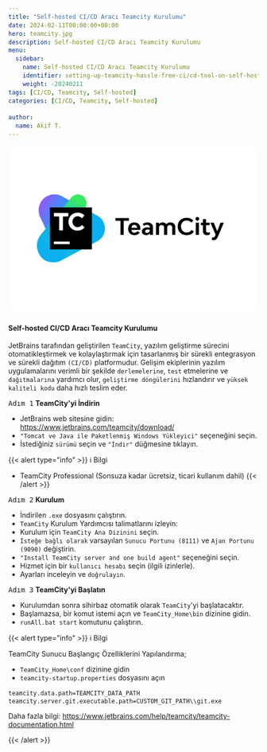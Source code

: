 ```yaml
---
title: "Self-hosted CI/CD Aracı Teamcity Kurulumu"
date: 2024-02-11T00:00:00+00:00
hero: teamcity.jpg
description: Self-hosted CI/CD Aracı Teamcity Kurulumu
menu:
  sidebar:
    name: Self-hosted CI/CD Aracı Teamcity Kurulumu
    identifier: setting-up-teamcity-hassle-free-ci/cd-tool-on-self-hosted-server
    weight: -20240211
tags: [CI/CD, Teamcity, Self-hosted]
categories: [CI/CD, Teamcity, Self-hosted]

author:
  name: Akif T.
---
```


<p style="text-align: center;">
<img src="teamcity.jpg" alt="teamcity" title="teamcity" style="border-radius: 20px;"><br>
<p>

#### **Self-hosted CI/CD Aracı Teamcity Kurulumu**

JetBrains tarafından geliştirilen ```TeamCity```, yazılım geliştirme sürecini otomatikleştirmek ve kolaylaştırmak için tasarlanmış bir sürekli entegrasyon ve sürekli dağıtım ```(CI/CD)``` platformudur. Gelişim ekiplerinin yazılım uygulamalarını verimli bir şekilde ```derlemelerine```, ```test``` etmelerine ve ```dağıtmalarına``` yardımcı olur, ```geliştirme döngülerini``` hızlandırır ve ```yüksek kaliteli kodu``` daha hızlı teslim eder.

<kbd>Adım 1</kbd> <b>TeamCity'yi İndirin</b>
- JetBrains web sitesine gidin: https://www.jetbrains.com/teamcity/download/
- ```"Tomcat ve Java ile Paketlenmiş Windows Yükleyici"``` seçeneğini seçin.
- İstediğiniz ```sürümü``` seçin ve ```"İndir"``` düğmesine tıklayın.

{{< alert type="info" >}}
ℹ️ Bilgi
- TeamCity Professional (Sonsuza kadar ücretsiz, ticari kullanım dahil)
{{< /alert >}}


<kbd>Adım 2</kbd> <b>Kurulum</b>
- İndirilen ```.exe``` dosyasını çalıştırın.
- ```TeamCity``` Kurulum Yardımcısı talimatlarını izleyin:
- Kurulum için ```TeamCity Ana Dizinini``` seçin.
- ```İsteğe bağlı olarak``` varsayılan ```Sunucu Portunu (8111)``` ve ```Ajan Portunu (9090)``` değiştirin.
- ```"Install TeamCity server and one build agent"``` seçeneğini seçin.
- Hizmet için bir ```kullanıcı hesabı``` seçin (ilgili izinlerle).
- Ayarları inceleyin ve ```doğrulayın```.


<kbd>Adım 3</kbd> <b>TeamCity'yi Başlatın</b>
- Kurulumdan sonra sihirbaz otomatik olarak ```TeamCity```'yi başlatacaktır.
- Başlamazsa, bir komut istemi açın ve ```TeamCity_Home\bin``` dizinine gidin.
- ```runAll.bat start``` komutunu çalıştırın.


{{< alert type="info" >}}
ℹ️ Bilgi

TeamCity Sunucu Başlangıç Özelliklerini Yapılandırma;
- ```TeamCity_Home\conf``` dizinine gidin
- ```teamcity-startup.properties``` dosyasını açın

```
teamcity.data.path=TEAMCITY_DATA_PATH
teamcity.server.git.executable.path=CUSTOM_GIT_PATH\\git.exe
```

Daha fazla bilgi: https://www.jetbrains.com/help/teamcity/teamcity-documentation.html

{{< /alert >}}
